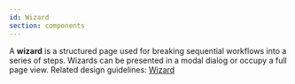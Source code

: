 ```yaml
---
id: Wizard
section: components
---
```

A **wizard** is a structured page used for breaking sequential workflows into a series of steps. Wizards can be presented in a modal dialog or occupy a full page view. Related design guidelines: [Wizard](/design-guidelines/usage-and-behavior/wizard)
